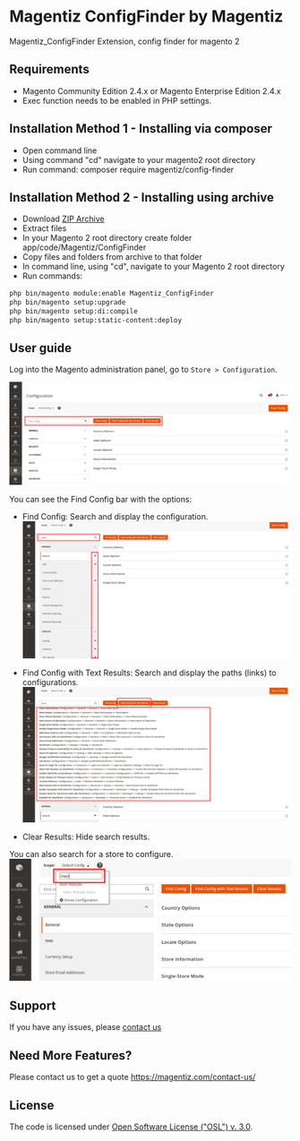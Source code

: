 # Magentiz ConfigFinder by Magentiz

Magentiz_ConfigFinder Extension, config finder for magento 2

## Requirements
  * Magento Community Edition 2.4.x or Magento Enterprise Edition 2.4.x
  * Exec function needs to be enabled in PHP settings.

## Installation Method 1 - Installing via composer
  * Open command line
  * Using command "cd" navigate to your magento2 root directory
  * Run command: composer require magentiz/config-finder

## Installation Method 2 - Installing using archive
  * Download [ZIP Archive](https://github.com/magentiz/magento-2-config-finder/releases)
  * Extract files
  * In your Magento 2 root directory create folder app/code/Magentiz/ConfigFinder
  * Copy files and folders from archive to that folder
  * In command line, using "cd", navigate to your Magento 2 root directory
  * Run commands:
```
php bin/magento module:enable Magentiz_ConfigFinder
php bin/magento setup:upgrade
php bin/magento setup:di:compile
php bin/magento setup:static-content:deploy
```

## User guide
Log into the Magento administration panel, go to ```Store > Configuration```.

![General](docs/general.png)

You can see the Find Config bar with the options:
- Find Config: Search and display the configuration.
![General](docs/find.png)

- Find Config with Text Results: Search and display the paths (links) to configurations.
![General](docs/find-text.png)

- Clear Results: Hide search results.

You can also search for a store to configure.
![General](docs/find-store.png)

## Support
If you have any issues, please [contact us](mailto:info@magentiz.com)

## Need More Features?
Please contact us to get a quote
https://magentiz.com/contact-us/

## License
The code is licensed under [Open Software License ("OSL") v. 3.0](http://opensource.org/licenses/osl-3.0.php).
